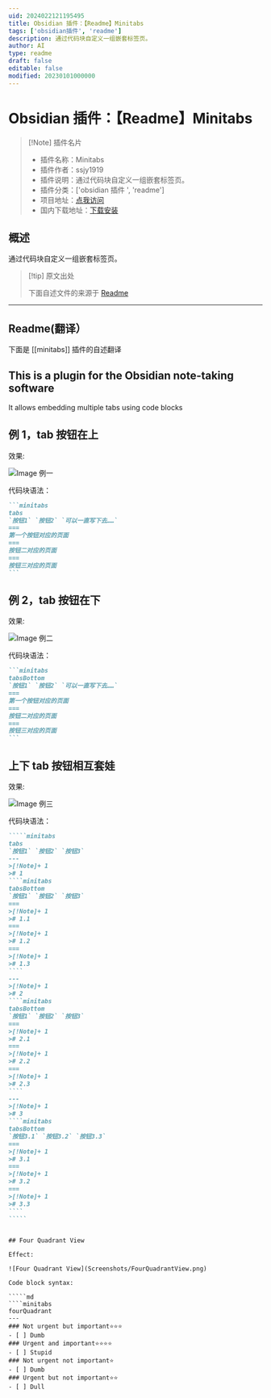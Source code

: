 ```yaml
---
uid: 2024022121195495
title: Obsidian 插件：【Readme】Minitabs
tags: ['obsidian插件', 'readme']
description: 通过代码块自定义一组嵌套标签页。
author: AI
type: readme
draft: false
editable: false
modified: 20230101000000
---
```


# Obsidian 插件：【Readme】Minitabs

> [!Note] 插件名片
> - 插件名称：Minitabs
> - 插件作者：ssjy1919
> - 插件说明：通过代码块自定义一组嵌套标签页。
> - 插件分类：['obsidian 插件 ', 'readme']
> - 项目地址：[点我访问](https://github.com/ssjy1919/Obsidian-minitabs)
> - 国内下载地址：[下载安装](https://pkmer.cn/products/plugin/pluginMarket/?minitabs)

## 概述

通过代码块自定义一组嵌套标签页。

> [!tip] 原文出处
>
>下面自述文件的来源于 [Readme](https://ghproxy.net/https://raw.githubusercontent.com/ssjy1919/Obsidian-minitabs/master/README.md)

---

## Readme(翻译）

下面是 [[minitabs]] 插件的自述翻译

## This is a plugin for the Obsidian note-taking software

It allows embedding multiple tabs using code blocks

## 例 1，tab 按钮在上

效果:

 ![Image 例一](Screenshots/例一.png)

 代码块语法：

````md
```minitabs
tabs
`按钮1` `按钮2` `可以一直写下去……` 
===
第一个按钮对应的页面
===
按钮二对应的页面
===
按钮三对应的页面
```
````

## 例 2，tab 按钮在下

效果:

 ![Image 例二](Screenshots/例二.png)

 代码块语法：

````md
```minitabs
tabsBottom
`按钮1` `按钮2` `可以一直写下去……` 
===
第一个按钮对应的页面
===
按钮二对应的页面
===
按钮三对应的页面
```
````

## 上下 tab 按钮相互套娃

效果:

 ![Image 例三](Screenshots/例三.png)

 代码块语法：

``````md
`````minitabs
tabs
`按钮1` `按钮2` `按钮3` 
---
>[!Note]+ 1
># 1
````minitabs
tabsBottom
`按钮1` `按钮2` `按钮3` 
===
>[!Note]+ 1
># 1.1
===
>[!Note]+ 1
># 1.2
===
>[!Note]+ 1
># 1.3
````
---
>[!Note]+ 1
># 2
````minitabs
tabsBottom
`按钮1` `按钮2` `按钮3` 
===
>[!Note]+ 1
># 2.1
===
>[!Note]+ 1
># 2.2
===
>[!Note]+ 1
># 2.3
````
---
>[!Note]+ 1
># 3
````minitabs
tabsBottom
`按钮3.1` `按钮3.2` `按钮3.3` 
===
>[!Note]+ 1
># 3.1
===
>[!Note]+ 1
># 3.2
===
>[!Note]+ 1
># 3.3
````
`````
``````

````

## Four Quadrant View

Effect:

![Four Quadrant View](Screenshots/FourQuadrantView.png)

Code block syntax:

`````md
````minitabs
fourQuadrant
---
### Not urgent but important⭐⭐⭐
- [ ] Dumb
### Urgent and important⭐⭐⭐⭐
- [ ] Stupid
### Not urgent not important⭐
- [ ] Dumb
### Urgent but not important⭐⭐
- [ ] Dull



